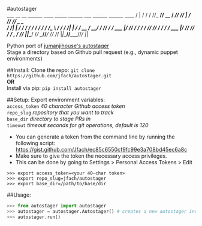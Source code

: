 #autostager     
        ___    __  __ ______ ____  _____ ______ ___    ______ ______ ____
       /   |  / / / //_  __// __ \/ ___//_  __//   |  / ____// ____// _ _ \
      / /| | / / / /  / /  / / / /\__ \  / /  / /| | / / __ / __/  / /_/ /
     / ___ |/ /_/ /  / /  / /_/ /___/ / / /  / ___ |/ /_/ // /___ / _, _/
    /_/  |_|\____/  /_/   \____//____/ /_/  /_/  |_|\____//_____//_/ |_|
    
Python port of [jumanjihouse's autostager](https://www.github.com/jumanjihouse/autostager)  
Stage a directory based on Github pull request (e.g., dynamic puppet environments)

##Install:
Clone the repo: `git clone https://github.com/jfach/autostager.git`   
**OR**  
Install via pip: `pip install autostager`

##Setup:
Export environment variables:  
`access_token` *40 character Github access token*  
`repo_slug` *repository that you want to track*  
`base_dir` *directory to stage PRs in*  
`timeout` *timeout seconds for git operations, default is 120*

- You can generate a token from the command line by running the following script: https://gist.github.com/Jfach/ec85c6550cf9fc99e3a708bd45ec6a8c  
- Make sure to give the token the necessary access privileges.   
- This can be done by going to Settings > Personal Access Tokens > Edit
```
>>> export access_token=<your 40-char token>
>>> export repo_slug=jfach/autostager
>>> export base_dir=/path/to/base/dir
```

##Usage:
```python
>>> from autostager import autostager
>>> autostager = autostager.Autostager() # creates a new autostager instance
>>> autostager.run()
```


